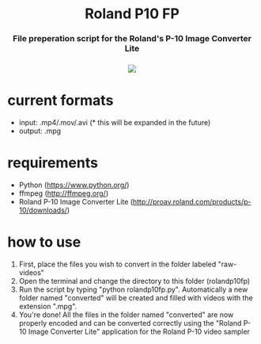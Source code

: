 <h1 align="center">Roland P10 FP</h1>
<h3 align="center">File preperation script for the Roland's P-10 Image Converter Lite</h3>
<h3 align="center">
  <img src="http://i.imgur.com/isx076I.jpg"/>
</h3>

current formats
========
- input: .mp4/.mov/.avi (* this will be expanded in the future)
- output: .mpg

requirements
========
- Python (https://www.python.org/)
- ffmpeg (http://ffmpeg.org/)
- Roland P-10 Image Converter Lite (http://proav.roland.com/products/p-10/downloads/)

how to use
========
1. First, place the files you wish to convert in the folder labeled "raw-videos"
2. Open the terminal and change the directory to this folder (rolandp10fp)
3. Run the script by typing "python rolandp10fp.py". Automatically a new folder named "converted" will be created and filled with videos with the extension ".mpg".
4. You're done! All the files in the folder named "converted" are now properly encoded and can be converted correctly using the "Roland P-10 Image Converter Lite" application for the Roland P-10 video sampler